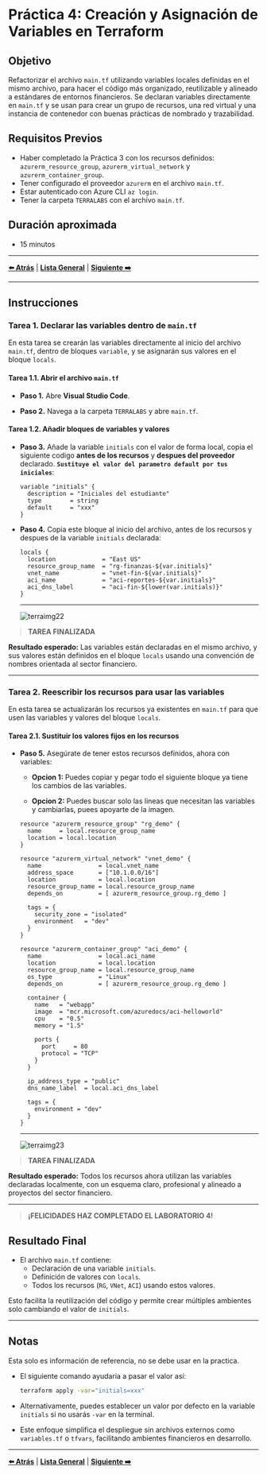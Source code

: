 # Práctica 4: Creación y Asignación de Variables en Terraform

## Objetivo

Refactorizar el archivo `main.tf` utilizando variables locales definidas en el mismo archivo, para hacer el código más organizado, reutilizable y alineado a estándares de entornos financieros. Se declaran variables directamente en `main.tf` y se usan para crear un grupo de recursos, una red virtual y una instancia de contenedor con buenas prácticas de nombrado y trazabilidad.

## Requisitos Previos

- Haber completado la Práctica 3 con los recursos definidos: `azurerm_resource_group`, `azurerm_virtual_network` y `azurerm_container_group`.
- Tener configurado el proveedor `azurerm` en el archivo `main.tf`.
- Estar autenticado con Azure CLI `az login`.
- Tener la carpeta `TERRALABS` con el archivo `main.tf`.

## Duración aproximada

- 15 minutos

---

**[⬅️ Atrás](https://netec-mx.github.io/TRFRM-AZ/Capítulo3/lab3.html)** | **[Lista General](https://netec-mx.github.io/TRFRM-AZ/)** | **[Siguiente ➡️](https://netec-mx.github.io/TRFRM-AZ/Capítulo4/lab5.html)**

---

## Instrucciones

### Tarea 1. Declarar las variables dentro de `main.tf`

En esta tarea se crearán las variables directamente al inicio del archivo `main.tf`, dentro de bloques `variable`, y se asignarán sus valores en el bloque `locals`.

#### Tarea 1.1. Abrir el archivo `main.tf`

- **Paso 1.** Abre **Visual Studio Code**.

- **Paso 2.** Navega a la carpeta `TERRALABS` y abre `main.tf`.

#### Tarea 1.2. Añadir bloques de variables y valores

- **Paso 3.** Añade la variable `initials` con el valor de forma local, copia el siguiente codigo **antes de los recursos** y **despues del proveedor** declarado. **`Sustituye el valor del parametro default por tus iniciales`**:

  ```hcl
  variable "initials" {
    description = "Iniciales del estudiante"
    type        = string
    default     = "xxx"
  }
  ```

- **Paso 4.** Copia este bloque al inicio del archivo, antes de los recursos y despues de la variable `initials` declarada:

  ```hcl
  locals {
    location             = "East US"
    resource_group_name  = "rg-finanzas-${var.initials}"
    vnet_name            = "vnet-fin-${var.initials}"
    aci_name             = "aci-reportes-${var.initials}"
    aci_dns_label        = "aci-fin-${lower(var.initials)}"
  }
  ```
  
  ---
  
  ![terraimg22](../images/lab4/fin/1.png)

> **TAREA FINALIZADA**

**Resultado esperado:** Las variables están declaradas en el mismo archivo, y sus valores están definidos en el bloque `locals` usando una convención de nombres orientada al sector financiero.

---

### Tarea 2. Reescribir los recursos para usar las variables

En esta tarea se actualizarán los recursos ya existentes en `main.tf` para que usen las variables y valores del bloque `locals`.

#### Tarea 2.1. Sustituir los valores fijos en los recursos

- **Paso 5.** Asegúrate de tener estos recursos definidos, ahora con variables:

  - **Opcion 1:** Puedes copiar y pegar todo el siguiente bloque ya tiene los cambios de las variables.

  - **Opcion 2:** Puedes buscar solo las lineas que necesitan las variables y cambiarlas, puees apoyarte de la imagen.

  ```hcl
  resource "azurerm_resource_group" "rg_demo" {
    name     = local.resource_group_name
    location = local.location
  }

  resource "azurerm_virtual_network" "vnet_demo" {
    name                = local.vnet_name
    address_space       = ["10.1.0.0/16"]
    location            = local.location
    resource_group_name = local.resource_group_name
    depends_on          = [ azurerm_resource_group.rg_demo ]

    tags = {
      security_zone = "isolated"
      environment   = "dev"
    }
  }

  resource "azurerm_container_group" "aci_demo" {
    name                = local.aci_name
    location            = local.location
    resource_group_name = local.resource_group_name
    os_type             = "Linux"
    depends_on          = [ azurerm_resource_group.rg_demo ]

    container {
      name   = "webapp"
      image  = "mcr.microsoft.com/azuredocs/aci-helloworld"
      cpu    = "0.5"
      memory = "1.5"

      ports {
        port     = 80
        protocol = "TCP"
      }
    }

    ip_address_type = "public"
    dns_name_label  = local.aci_dns_label

    tags = {
      environment = "dev"
    }
  }
  ```
  
  ---
  
  ![terraimg23](../images/lab4/fin/2.png)

> **TAREA FINALIZADA**

**Resultado esperado:** Todos los recursos ahora utilizan las variables declaradas localmente, con un esquema claro, profesional y alineado a proyectos del sector financiero.

---

> **¡FELICIDADES HAZ COMPLETADO EL LABORATORIO 4!**

## Resultado Final

- El archivo `main.tf` contiene:
  - Declaración de una variable `initials`.
  - Definición de valores con `locals`.
  - Todos los recursos (`RG`, `VNet`, `ACI`) usando estos valores.

Esto facilita la reutilización del código y permite crear múltiples ambientes solo cambiando el valor de `initials`.

---

## Notas

Esta solo es información de referencia, no se debe usar en la practica.

- El siguiente comando ayudaria a pasar el valor así:

  ```bash
  terraform apply -var="initials=xxx"
  ```

- Alternativamente, puedes establecer un valor por defecto en la variable `initials` si no usarás `-var` en la terminal.
- Este enfoque simplifica el despliegue sin archivos externos como `variables.tf` o `tfvars`, facilitando ambientes financieros en desarrollo.

---

**[⬅️ Atrás](https://netec-mx.github.io/TRFRM-AZ/Capítulo3/lab3.html)** | **[Lista General](https://netec-mx.github.io/TRFRM-AZ/)** | **[Siguiente ➡️](https://netec-mx.github.io/TRFRM-AZ/Capítulo4/lab5.html)**